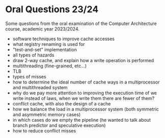 # Oral Questions 23/24

Some questions from the oral examination of the Computer Architecture course, academic year 2023/2024.

- software techniques to improve cache accesses
- what registry renaming is used for
- "test-and-set" implementation
- all types of hazards
- draw 2-way cache, and explain how a write operation is performed
- multithreading (fine-grained, etc...)
- TLB
- types of misses
- how to determine the ideal number of cache ways in a multiprocessor and multithreaded system
- why do we pay more attention to improving the execution time of we write instead of laws, when we write them there are fewer of them?
- conflict cache, with also the design of a cache
- how we balance the load in a multiprocessor system (both symmetric and asymmetric memory cases)
- in which cases do we empty the pipeline (he wanted to talk about branch predictor and speculative execution)
- how to reduce conflict misses
